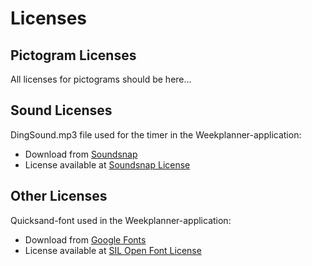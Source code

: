 # Licenses

## Pictogram Licenses
All licenses for pictograms should be here... 

## Sound Licenses
DingSound.mp3 file used for the timer in the Weekplanner-application: <br>
- Download from [Soundsnap](https://www.soundsnap.com/8bit_status_point_39_wav) <br>
- License available at [Soundsnap License](https://www.soundsnap.com/licence) <br>

## Other Licenses
Quicksand-font used in the Weekplanner-application: <br>
- Download from [Google Fonts](https://fonts.google.com/specimen/Quicksand) <br>
- License available at [SIL Open Font License](https://scripts.sil.org/cms/scripts/page.php?site_id=nrsi&id=OFL) <br>